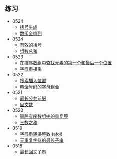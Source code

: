 ## 练习
- 0524
    - [括号生成](https://leetcode-cn.com/problems/generate-parentheses/)
    - [数组全排列](https://leetcode-cn.com/problems/permutations/)
- 0524
    - [有效的括号](https://leetcode-cn.com/problems/valid-parentheses/solution/valid-parentheses-fu-zhu-zhan-fa-by-jin407891080/)
    - [组数总和](https://leetcode-cn.com/problems/combination-sum/solution/zu-he-zong-he-by-leetcode-solution/)
- 0523
    - [ 在排序数组中查找元素的第一个和最后一个位置](https://leetcode-cn.com/problems/find-first-and-last-position-of-element-in-sorted-array/)
    - [字符串相乘](https://leetcode-cn.com/problems/multiply-strings/)
- 0522 
    - [搜索插入位置](https://leetcode-cn.com/problems/search-insert-position/)
    - [电话号码的字母组合](https://leetcode-cn.com/problems/letter-combinations-of-a-phone-number/)
- 0521 
    - [最长公共前缀](https://leetcode-cn.com/problems/longest-common-prefix/)
    - [回文数](https://leetcode-cn.com/problems/palindrome-number/)
- 0520 
    - [删除有序数组中的重复项](https://leetcode-cn.com/problems/remove-duplicates-from-sorted-array/)
    - [三数之和](https://leetcode-cn.com/problems/3sum/)
- 0519 
    - [ 字符串转换整数 (atoi)](https://leetcode-cn.com/problems/string-to-integer-atoi/)
    - [无重复字符的最长子串](https://leetcode-cn.com/problems/longest-substring-without-repeating-characters/)
- 0518
    + [ 最长回文子串](https://leetcode-cn.com/problems/longest-palindromic-substring/)


